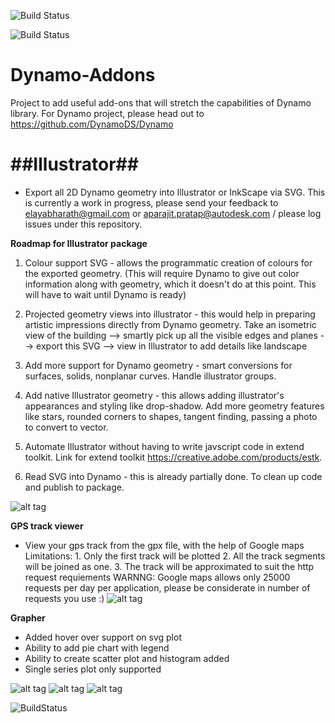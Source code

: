 ![Build Status](http://dynamobim.com/app/badge.svg)

![Build Status](http://dynamobim.com/app/show.php/?buildstatus=1&teststatus=1&coverage=1)

Dynamo-Addons
==================

Project to add useful add-ons that will stretch the capabilities of Dynamo library. For Dynamo project, please head out to https://github.com/DynamoDS/Dynamo

##Illustrator##
============
- Export all 2D Dynamo geometry into Illustrator or InkScape via SVG. This is currently a work in progress, please send your feedback to elayabharath@gmail.com or aparajit.pratap@autodesk.com / please log issues under this repository.

**Roadmap for Illustrator package**

1. Colour support SVG - allows the programmatic creation of colours for the exported geometry.  (This will require Dynamo to give out color information along with geometry, which it doesn't do at this point. This  will have to wait until Dynamo is ready)

2. Projected geometry views into illustrator - this would help in preparing artistic impressions directly from Dynamo geometry. Take an isometric view of the building --> smartly pick up all the visible edges and planes --> export this SVG --> view in Illustrator to add details like landscape

3. Add more support for Dynamo geometry - smart conversions for surfaces, solids, nonplanar curves. Handle illustrator groups.

4. Add native Illustrator geometry - this allows adding illustrator's appearances and styling like drop-shadow. Add more geometry features like stars, rounded corners to shapes, tangent finding, passing a photo to convert to vector.

5. Automate Illustrator without having to write javscript code in extend toolkit. Link for extend toolkit  https://creative.adobe.com/products/estk. 

0. Read SVG into Dynamo - this is already partially done. To clean up code and publish to package.

![alt tag](/Resources/screen.png)


**GPS track viewer**
- View your gps track from the gpx file, with the help of Google maps
Limitations: 1. Only the first track will be plotted 
             2. All the track segments will be joined as one.
             3. The track will be approximated to suit the http request requiements
WARNNG: Google maps allows only 25000 requests per day per application, please be considerate in number of requests you use :)
![alt tag](/Resources/gps.png)


**Grapher**
- Added hover over support on svg plot
- Ability to add pie chart with legend
- Ability to create scatter plot and histogram added
- Single series plot only supported

![alt tag](/Resources/pieChart.png)
![alt tag](/Resources/scatterPlot.png)
![alt tag](/Resources/histogramPlot.png)

![BuildStatus](http://dynamobim.com/app/display.php/?buildstatus=1&teststatus=1&coverage=1)
